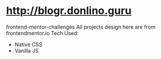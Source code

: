 # http://blogr.donlino.guru

frontend-mentor-challenges
All projects design here are from frontendmentor.io
Tech Used: 
- Native CSS
- Vanilla JS
